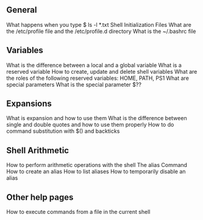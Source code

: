## General
What happens when you type $ ls -l *.txt
Shell Initialization Files
What are the /etc/profile file and the /etc/profile.d directory
What is the ~/.bashrc file
## Variables
What is the difference between a local and a global variable
What is a reserved variable
How to create, update and delete shell variables
What are the roles of the following reserved variables: HOME, PATH, PS1
What are special parameters
What is the special parameter $??
## Expansions
What is expansion and how to use them
What is the difference between single and double quotes and how to use them properly
How to do command substitution with $() and backticks
## Shell Arithmetic
How to perform arithmetic operations with the shell
The alias Command
How to create an alias
How to list aliases
How to temporarily disable an alias
## Other help pages
How to execute commands from a file in the current shell

